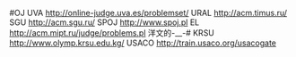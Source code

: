 #OJ
UVA   http://online-judge.uva.es/problemset/
URAL  http://acm.timus.ru/
SGU   http://acm.sgu.ru/
SPOJ  http://www.spoj.pl
EL    http://acm.mipt.ru/judge/problems.pl 洋文的-__-#
KRSU  http://www.olymp.krsu.edu.kg/
USACO http://train.usaco.org/usacogate
